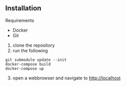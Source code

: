 ## Installation

Requirements

- Docker
- Git

1. clone the repository
2. run the following
```
git submodule update --init
docker-compose build
docker-compose up
```
3. open a webbrowser and navigate to [http://localhost](http://localhost)
